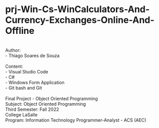 # prj-Win-Cs-WinCalculators-And-Currency-Exchanges-Online-And-Offline
<br/>
Author:
<br/>
- Thiago Soares de Souza
<br/>
<br/>
Content:
<br/>
- Visual Studio Code
<br/>
- C#
<br/>
- Windows Form Application
<br/>
- Git bash and Git
<br/>
<br/>
Final Project - Object Oriented Programming
<br/>
Subject: Object Oriented Programming
<br/>
Third Semester: Fall 2022
<br/>
College LaSalle
<br/>
Program: Information Technology Programmer-Analyst - ACS (AEC)
